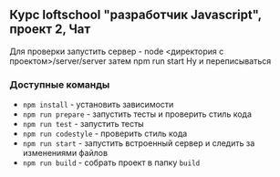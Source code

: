 ## Курс loftschool "разработчик Javascript", проект 2, Чат

Для проверки запустить  сервер - node <директория с проектом>/server/server
затем npm run start
Ну и переписываться 
 
### Доступные команды

* `npm install` - установить зависимости
* `npm run prepare` - запустить тесты и проверить стиль кода
* `npm run test` - запустить тесты
* `npm run codestyle` - проверить стиль кода
* `npm run start` - запустить встроенный сервер и следить за изменениями файлов
* `npm run build` - собрать проект в папку `build`
